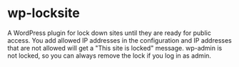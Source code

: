 wp-locksite
===========

A WordPress plugin for lock down sites until they are ready for public access. You add allowed IP addresses in the configuration and IP addresses that are not allowed will get a "This site is locked" message. wp-admin is not locked, so you can always remove the lock if you log in as admin.
